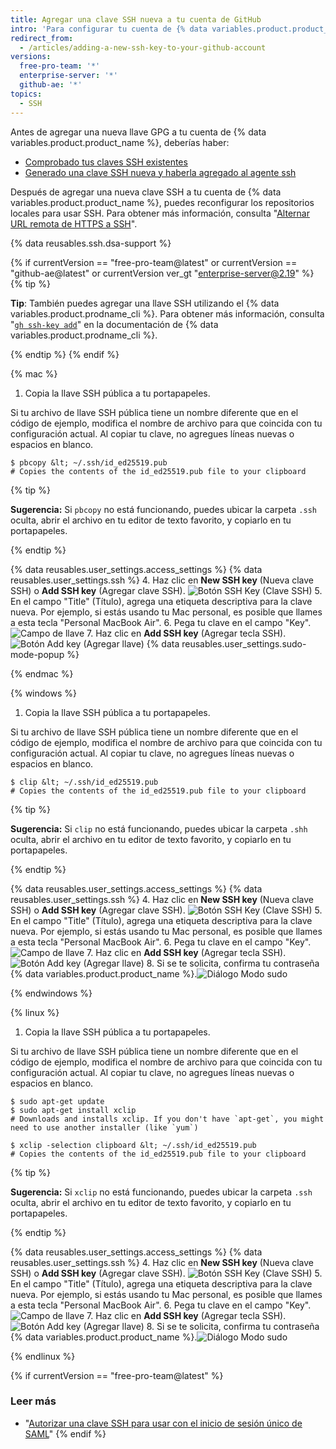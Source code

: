 ```yaml
---
title: Agregar una clave SSH nueva a tu cuenta de GitHub
intro: 'Para configurar tu cuenta de {% data variables.product.product_name %} a fin de usar tu clave SSH nueva (o existente), también deberás agregarla a tu cuenta de {% data variables.product.product_name %}.'
redirect_from:
  - /articles/adding-a-new-ssh-key-to-your-github-account
versions:
  free-pro-team: '*'
  enterprise-server: '*'
  github-ae: '*'
topics:
  - SSH
---
```


Antes de agregar una nueva llave GPG a tu cuenta de {% data variables.product.product_name %}, deberías haber:
* [Comprobado tus claves SSH existentes](/articles/checking-for-existing-ssh-keys)
* [Generado una clave SSH nueva y haberla agregado al agente ssh](/articles/generating-a-new-ssh-key-and-adding-it-to-the-ssh-agent)

Después de agregar una nueva clave SSH a tu cuenta de {% data variables.product.product_name %}, puedes reconfigurar los repositorios locales para usar SSH. Para obtener más información, consulta "[Alternar URL remota de HTTPS a SSH](/github/getting-started-with-github/managing-remote-repositories/#switching-remote-urls-from-https-to-ssh)".

{% data reusables.ssh.dsa-support %}

{% if currentVersion == "free-pro-team@latest" or currentVersion == "github-ae@latest" or currentVersion ver_gt "enterprise-server@2.19" %}
{% tip %}

**Tip**: También puedes agregar una llave SSH utilizando el {% data variables.product.prodname_cli %}. Para obtener más información, consulta "[`gh ssh-key add`](https://cli.github.com/manual/gh_ssh-key_add)" en la documentación de {% data variables.product.prodname_cli %}.

{% endtip %}
{% endif %}

{% mac %}

1. Copia la llave SSH pública a tu portapapeles.

  Si tu archivo de llave SSH pública tiene un nombre diferente que en el código de ejemplo, modifica el nombre de archivo para que coincida con tu configuración actual. Al copiar tu clave, no agregues líneas nuevas o espacios en blanco.

  ```shell
  $ pbcopy &lt; ~/.ssh/id_ed25519.pub
  # Copies the contents of the id_ed25519.pub file to your clipboard
  ```

  {% tip %}

  **Sugerencia:** Si `pbcopy` no está funcionando, puedes ubicar la carpeta `.ssh` oculta, abrir el archivo en tu editor de texto favorito, y copiarlo en tu portapapeles.

  {% endtip %}

{% data reusables.user_settings.access_settings %}
{% data reusables.user_settings.ssh %}
4. Haz clic en **New SSH key** (Nueva clave SSH) o **Add SSH key** (Agregar clave SSH). ![Botón SSH Key (Clave SSH)](/assets/images/help/settings/ssh-add-ssh-key.png)
5. En el campo "Title" (Título), agrega una etiqueta descriptiva para la clave nueva. Por ejemplo, si estás usando tu Mac personal, es posible que llames a esta tecla "Personal MacBook Air".
6. Pega tu clave en el campo "Key". ![Campo de llave](/assets/images/help/settings/ssh-key-paste.png)
7. Haz clic en **Add SSH key** (Agregar tecla SSH). ![Botón Add key (Agregar llave)](/assets/images/help/settings/ssh-add-key.png)
{% data reusables.user_settings.sudo-mode-popup %}

{% endmac %}

{% windows %}

1. Copia la llave SSH pública a tu portapapeles.

  Si tu archivo de llave SSH pública tiene un nombre diferente que en el código de ejemplo, modifica el nombre de archivo para que coincida con tu configuración actual. Al copiar tu clave, no agregues líneas nuevas o espacios en blanco.

  ```shell
  $ clip &lt; ~/.ssh/id_ed25519.pub
  # Copies the contents of the id_ed25519.pub file to your clipboard
  ```

  {% tip %}

  **Sugerencia:** Si `clip` no está funcionando, puedes ubicar la carpeta `.shh` oculta, abrir el archivo en tu editor de texto favorito, y copiarlo en tu portapapeles.

  {% endtip %}

{% data reusables.user_settings.access_settings %}
{% data reusables.user_settings.ssh %}
4. Haz clic en **New SSH key** (Nueva clave SSH) o **Add SSH key** (Agregar clave SSH). ![Botón SSH Key (Clave SSH)](/assets/images/help/settings/ssh-add-ssh-key.png)
5. En el campo "Title" (Título), agrega una etiqueta descriptiva para la clave nueva. Por ejemplo, si estás usando tu Mac personal, es posible que llames a esta tecla "Personal MacBook Air".
6. Pega tu clave en el campo "Key". ![Campo de llave](/assets/images/help/settings/ssh-key-paste.png)
7. Haz clic en **Add SSH key** (Agregar tecla SSH). ![Botón Add key (Agregar llave)](/assets/images/help/settings/ssh-add-key.png)
8. Si se te solicita, confirma tu contraseña {% data variables.product.product_name %}.![Diálogo Modo sudo](/assets/images/help/settings/sudo_mode_popup.png)

{% endwindows %}

{% linux %}

1. Copia la llave SSH pública a tu portapapeles.

  Si tu archivo de llave SSH pública tiene un nombre diferente que en el código de ejemplo, modifica el nombre de archivo para que coincida con tu configuración actual. Al copiar tu clave, no agregues líneas nuevas o espacios en blanco.

  ```shell
  $ sudo apt-get update
  $ sudo apt-get install xclip
  # Downloads and installs xclip. If you don't have `apt-get`, you might need to use another installer (like `yum`)

  $ xclip -selection clipboard &lt; ~/.ssh/id_ed25519.pub
  # Copies the contents of the id_ed25519.pub file to your clipboard
  ```
  {% tip %}

  **Sugerencia:** Si `xclip` no está funcionando, puedes ubicar la carpeta `.ssh` oculta, abrir el archivo en tu editor de texto favorito, y copiarlo en tu portapapeles.

  {% endtip %}

{% data reusables.user_settings.access_settings %}
{% data reusables.user_settings.ssh %}
4. Haz clic en **New SSH key** (Nueva clave SSH) o **Add SSH key** (Agregar clave SSH). ![Botón SSH Key (Clave SSH)](/assets/images/help/settings/ssh-add-ssh-key.png)
5. En el campo "Title" (Título), agrega una etiqueta descriptiva para la clave nueva. Por ejemplo, si estás usando tu Mac personal, es posible que llames a esta tecla "Personal MacBook Air".
6. Pega tu clave en el campo "Key". ![Campo de llave](/assets/images/help/settings/ssh-key-paste.png)
7. Haz clic en **Add SSH key** (Agregar tecla SSH). ![Botón Add key (Agregar llave)](/assets/images/help/settings/ssh-add-key.png)
8. Si se te solicita, confirma tu contraseña {% data variables.product.product_name %}.![Diálogo Modo sudo](/assets/images/help/settings/sudo_mode_popup.png)

{% endlinux %}

{% if currentVersion == "free-pro-team@latest" %}
### Leer más

- "[Autorizar una clave SSH para usar con el inicio de sesión único de SAML](/articles/authorizing-an-ssh-key-for-use-with-saml-single-sign-on)"
{% endif %}
